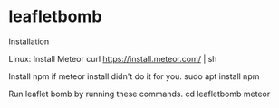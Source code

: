 # leafletbomb

Installation 

Linux:
  Install Meteor
    curl https://install.meteor.com/ | sh

Install npm if meteor install didn't do it for you.
    sudo apt install npm

Run leaflet bomb by running these commands.
 cd leafletbomb 
 meteor 

